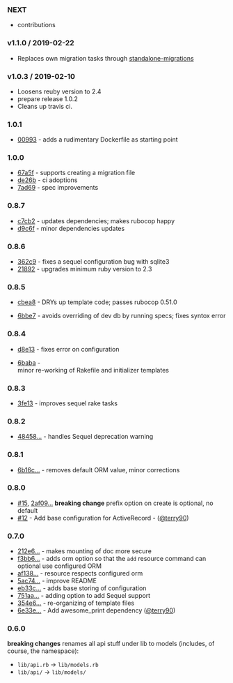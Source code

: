 ### NEXT

- contributions

### v1.1.0 / 2019-02-22
- Replaces own migration tasks through [standalone-migrations](https://github.com/thuss/standalone-migrations)

### v1.0.3 / 2019-02-10
- Loosens reuby version to 2.4
- prepare release 1.0.2
- Cleans up travis ci.

### 1.0.1
- [00993](https://github.com/LeFnord/grape-starter/commit/6fef3812fd587ea61c29b9eacde1fb856ad00993) - adds a rudimentary Dockerfile as starting point

### 1.0.0

- [67a5f](https://github.com/LeFnord/grape-starter/commit/b1f32801844ed9a98bc4d5f7c938451ef7667a5f) - supports creating a migration file
- [de26b](https://github.com/LeFnord/grape-starter/commit/22ad2170176b9602cff2239a7d0469c823cde26b) - ci adoptions
- [7ad69](https://github.com/LeFnord/grape-starter/commit/925fa5fb161c8cc26c96834e185d8299a207ad69) - spec improvements

### 0.8.7

- [c7cb2](https://github.com/LeFnord/grape-starter/commit/4be5bd9b7c06611e096d6eaa23d7168136bc7cb2) - updates dependencies; makes rubocop happy
- [d9c6f](https://github.com/LeFnord/grape-starter/commit/2f97247767c3e76c4c33da50eec2ad160bed9c6f) - minor dependencies updates

### 0.8.6

- [362c9](https://github.com/LeFnord/grape-starter/commit/56035384befacb877e89e8a04f7bc62c9e7362c9) - fixes a sequel configuration bug with sqlite3
- [21892](https://github.com/LeFnord/grape-starter/commit/4e249978af71abba35e00b0d4e85ec6ffaa21892) - upgrades minimum ruby version to 2.3

### 0.8.5

- [cbea8](https://github.com/LeFnord/grape-starter/commit/fa5edb5dc7e0883ff099e297e9cbd5bd5ebcbea8) - DRYs up template code; passes rubocop 0.51.0

- [6bbe7](https://github.com/LeFnord/grape-starter/commit/a224b5d8dfa001cb1e8dec3b1a1e28fc9826bbe7) - avoids overriding of dev db by running specs; fixes syntox error

### 0.8.4

- [d8e13](https://github.com/LeFnord/grape-starter/commit/1f5faef958799704163b7db25db07c569cad8e13) -
  fixes error on configuration

- [6baba](https://github.com/LeFnord/grape-starter/commit/e00433dee97509e71c1685a0da9134ce2a66baba) -  
  minor re-working of Rakefile and initializer templates

### 0.8.3

- [3fe13](https://github.com/LeFnord/grape-starter/commit/3fe134c6ce0666dfd86165b5d2c1a219a4629862) - improves sequel rake tasks

### 0.8.2

- [48458…](https://github.com/LeFnord/grape-starter/commit/48458938a341660453052660448a058aee0f8e81) - handles Sequel deprecation warning

### 0.8.1

- [6b16c…](https://github.com/LeFnord/grape-starter/commit/6b16c0bf38e4cad8d486e805269157dcbaefbb64) - removes default ORM value, minor corrections

### 0.8.0

- [#15](https://github.com/LeFnord/grape-starter/pull/15), [2af09…](https://github.com/LeFnord/grape-starter/commit/2af09dddf97f756e96c80c745ee68aad5ab4ccc3) **breaking change** prefix option on create is optional, no default
- [#12](https://github.com/LeFnord/grape-starter/pull/12) - Add base configuration for ActiveRecord - ([@terry90](https://github.com/terry90))

### 0.7.0

- [212e6…](https://github.com/LeFnord/grape-starter/commit/212e6245e10598efe286143dac39f46134c58c54) - makes mounting of doc more secure
- [f3bb6…](https://github.com/LeFnord/grape-starter/commit/f3bb63fdee79df4552316524b1ac3adaebab811a) - adds orm option so that the `add` resource command can optional use configured ORM
- [af138…](https://github.com/LeFnord/grape-starter/commit/af1388ae6479b81646c56ac55f856ea275dc9817) - resource respects configured orm
- [5ac74…](https://github.com/LeFnord/grape-starter/commit/5ac747a7fb44d97eedbeba1e7a11e475846d7743) - improve README
- [eb33c…](https://github.com/LeFnord/grape-starter/commit/eb33c910c623b34db54ccb64ee59af4c639029e4) - adds base storing of configuration
- [751aa…](https://github.com/LeFnord/grape-starter/commit/751aa8ae929bed0ff66ac9830468279238bec252) - adding option to add Sequel support
- [354e6…](https://github.com/LeFnord/grape-starter/commit/354e63abd77751fe0f3a1b405bb49ab754ab1522) - re-organizing of template files
- [6e33e…](https://github.com/LeFnord/grape-starter/commit/6e33e8137aa293eef66913c50010c53d284a0d8d) - Add awesome_print dependency ([@terry90](https://github.com/terry90))

### 0.6.0

**breaking changes** renames all api stuff under lib to models (includes, of course, the namespace):
  - `lib/api.rb` -> `lib/models.rb`
  - `lib/api/` -> `lib/models/`
